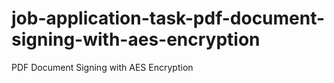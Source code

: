 # job-application-task-pdf-document-signing-with-aes-encryption
PDF Document Signing with AES Encryption
